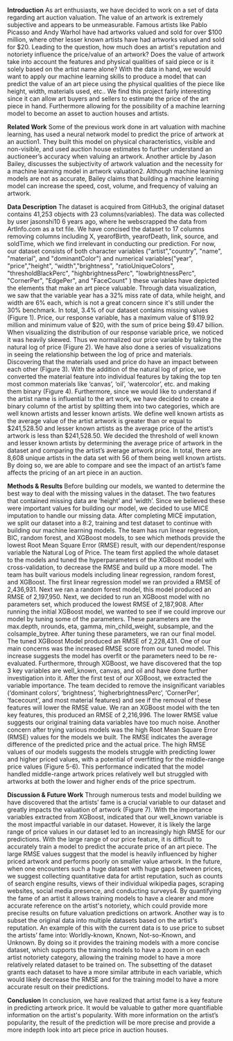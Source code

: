 **Introduction**
As art enthusiasts, we have decided to work on a set of data regarding art auction
valuation. The value of an artwork is extremely subjective and appears to be
unmeasurable. Famous artists like Pablo Picasso and Andy Warhol have had artworks
valued and sold for over $100 million, where other lesser known artists have had
artworks valued and sold for $20. Leading to the question, how much does an artist's
reputation and notoriety influence the price/value of an artwork? Does the value of
artwork take into account the features and physical qualities of said piece or is it solely
based on the artist name alone? With the data in hand, we would want to apply our
machine learning skills to produce a model that can predict the value of an art piece
using the physical qualities of the piece like height, width, materials used, etc.. We find
this project fairly interesting since it can allow art buyers and sellers to estimate the
price of the art piece in hand. Furthermore allowing for the possibility of a machine
learning model to become an asset to auction houses and artists.

**Related Work**
Some of the previous work done in art valuation with machine learning, has used a
neural network model to predict the price of artwork at an auction1. They built this
model on physical characteristics, visible and non-visible, and used auction house
estimates to further understand an auctioneer’s accuracy when valuing an artwork.
Another article by Jason Bailey, discusses the subjectivity of artwork valuation and the
necessity for a machine learning model in artwork valuation2. Although machine
learning models are not as accurate, Bailey claims that building a machine learning
model can increase the speed, cost, volume, and frequency of valuing an artwork.

**Data Description**
The dataset is acquired from GitHub3, the original dataset contains 41,253 objects with
23 columns(variables). The data was collected by user jasonshi10 6 years ago, where he
webscrapped the data from ArtInfo.com as a txt file. We have concised the dataset to 17
columns removing columns including X, yearofBirth, yearofDeath, link, source, and soldTime, which we find irrelevant in conducting our prediction. For now, our dataset
consists of both character variables ("artist","country", "name", "material", and
"dominantColor") and numerical variables("year", "price","height", “width","brightness",
"ratioUniqueColors", "thresholdBlackPerc", "highbrightnessPerc", "lowbrightnessPerc",
"CornerPer", "EdgePer", and "FaceCount" ) these variables have depicted the elements that
make an art piece valuable. Through data visualization, we saw that the variable year
has a 32% miss rate of data, while height, and width are 6% each, which is not a great
concern since it's still under the 30% benchmark. In total, 3.4% of our dataset contains
missing values (Figure 1).
Price, our response variable, has a maximum value of $119.92 million and minimum
value of $20, with the sum of price being $9.47 billion. When visualizing the
distribution of our response variable price, we noticed it was heavily skewed. Thus we
normalized our price variable by taking the natural log of price (Figure 2). We have also
done a series of visualizations in seeing the relationship between the log of price and
materials. Discovering that the materials used and price do have an impact between
each other (Figure 3).
With the addition of the natural log of price, we converted the material feature into
individual features by taking the top ten most common materials like ‘canvas’, ‘oil’,
‘watercolor’, etc. and making them binary (Figure 4).
Furthermore, since we would like to understand if the artist name is influential to the
art work, we have decided to create a binary column of the artist by splitting them into
two categories, which are well known artists and lesser known artists. We define well
known artists as the average value of the artist artwork is greater than or equal to
$241,528.50 and lesser known artists as the average price of the artist’s artwork is less
than $241,528.50. We decided the threshold of well known and lesser known artists by
determining the average price of artwork in the dataset and comparing the artist’s
average artwork price. In total, there are 8,608 unique artists in the data set with 56 of
them being well known artists. By doing so, we are able to compare and see the impact
of an artist’s fame affects the pricing of an art piece in an auction.

**Methods & Results**
Before building our models, we wanted to determine the best way to deal with the
missing values in the dataset. The two features that contained missing data are ‘height’
and ‘width’. Since we believed these were important values for building our model, we
decided to use MICE imputation to handle our missing data. After completing MICE
imputation, we split our dataset into a 8:2, training and test dataset to continue with
building our machine learning models.
The team has run linear regression, BIC, random forest, and XGBoost models, to see
which methods provide the lowest Root Mean Square Error (RMSE) result, with our
dependent/response variable the Natural Log of Price. The team first applied the whole
dataset to the models and tuned the hyperparameters of the XGBoost model with
cross-validation, to decrease the RMSE and build up a more model.
The team has built various models including linear regression, random forest, and
XGBoost. The first linear regression model we ran provided a RMSE of 2,436,931. Next
we ran a random forest model, this model produced an RMSE of 2,197,950. Next, we
decided to run an XGBoost model with no parameters set, which produced the lowest
RMSE of 2,187,908.
After running the initial XGBoost model, we wanted to see if we could improve our
model by tuning some of the parameters. These parameters are the max.depth, nrounds,
eta, gamma, min_child_weight, subsample, and the colsample_bytree. After tuning
these parameters, we ran our final model. The tuned XGBoost Model produced an
RMSE of 2,228,431. One of our main concerns was the increased RMSE score from our
tuned model. This increase suggests the model has overfit or the parameters need to be
re-evaluated.
Furthermore, through XGBoost, we have discovered that the top 3 key variables are
well_known, canvas, and oil and have done further investigation into it. After the first
test of our XGBoost, we extracted the variable importance. The team decided to remove
the insignificant variables (‘dominant colors’, ‘brightness’, ‘higherbrightnessPerc’,
‘CornerPer’, ‘facecount’, and most material features) and see if the removal of these
features will lower the RMSE value. We ran an XGBoost model with the ten key features,
this produced an RMSE of 2,216,996. The lower RMSE value suggests our original
training data variables have too much noise.
Another concern after trying various models was the high Root Mean Square Error
(RMSE) values for the models we built. The RMSE indicates the average difference of
the predicted price and the actual price. The high RMSE values of our models suggests
the models struggle with predicting lower and higher priced values, with a potential of
overfitting for the middle-range price values (Figure 5-6). This performance indicated
that the model handled middle-range artwork prices relatively well but struggled with
artworks at both the lower and higher ends of the price spectrum.

**Discussion & Future Work**
Through numerous tests and model building we have discovered that the artists’ fame is
a crucial variable to our dataset and greatly impacts the valuation of artwork (Figure 7).
With the importance variables extracted from XGBoost, indicated that our well_known
variable is the most impactful variable in our dataset.
However, it is likely the large range of price values in our dataset led to an increasingly
high RMSE for our predictions. With the large range of our price feature, it is difficult to
accurately train a model to predict the accurate price of an art piece. The large RMSE
values suggest that the model is heavily influenced by higher priced artwork and
performs poorly on smaller value artwork.
In the future, when one encounters such a huge dataset with huge gaps between prices,
we suggest collecting quantitative data for artist reputation, such as counts of search
engine results, views of their individual wikipedia pages, scraping websites, social media
presence, and conducting surveys4. By quantifying the fame of an artist it allows
training models to have a clearer and more accurate reference on the artist's notoriety,
which could provide more precise results on future valuation predictions on artwork.
Another way is to subset the original data into multiple datasets based on the artist's
reputation. An example of this with the current data is to use price to subset the artists’
fame into: Worldly-known, Known, Not-so-Known, and Unknown. By doing so it
provides the training models with a more concise dataset, which supports the training
models to have a zoom in on each artist notoriety category, allowing the training model
to have a more relatively related dataset to be trained on. The subsetting of the dataset
grants each dataset to have a more similar attribute in each variable, which would likely
decrease the RMSE and for the training model to have a more accurate result on their
predictions.

**Conclusion**
In conclusion, we have realized that artist fame is a key feature in predicting artwork
price. It would be valuable to gather more quantifiable information on the artist's
popularity. With more information on the artist’s popularity, the result of the prediction
will be more precise and provide a more indepth look into art piece price in auction
houses.
